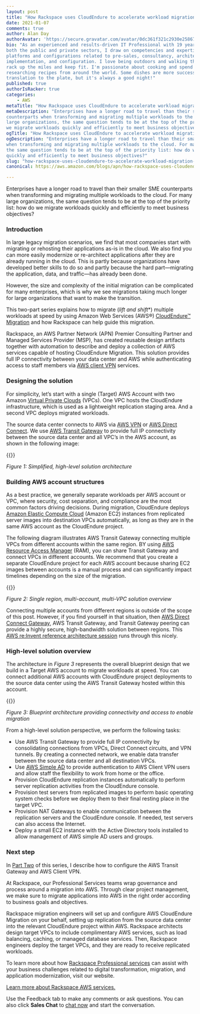 ```yaml
---
layout: post
title: "How Rackspace uses CloudEndure to accelerate workload migration to AWS: Part One"
date: 2021-01-07
comments: true
author: Alan Day
authorAvatar: 'https://secure.gravatar.com/avatar/0dc361f321c2930e25867da99636b17a'
bio: "As an experienced and results-driven IT Professional with 19 years' experience within
both the public and private sectors, I draw on competencies and expertise spanning multiple
platforms and configurations related to pre-sales, consultancy, architecture & design,
implementation, and configuration. I love being outdoors and walking the dog each day to
rack up the miles and keep fit. I'm passionate about cooking and spend much of my free time
researching recipes from around the world. Some dishes are more successful than others after
translation to the plate, but it's always a good night!"
published: true
authorIsRacker: true
categories:
    - AWS
metaTitle: "How Rackspace uses CloudEndure to accelerate workload migration to AWS: Part One"
metaDescription: "Enterprises have a longer road to travel than their smaller SME
counterparts when transforming and migrating multiple workloads to the cloud. For many
large organizations, the same question tends to be at the top of the priority list: how do
we migrate workloads quickly and efficiently to meet business objectives?"
ogTitle: "How Rackspace uses CloudEndure to accelerate workload migration to AWS: Part One"
ogDescription: "Enterprises have a longer road to travel than their smaller SME counterparts
when transforming and migrating multiple workloads to the cloud. For many large organizations,
the same question tends to be at the top of the priority list: how do we migrate workloads
quickly and efficiently to meet business objectives?"
slug: "how-rackspace-uses-cloudendure-to-accelerate-workload-migration-to-aws-part-one"
canonical: https://aws.amazon.com/blogs/apn/how-rackspace-uses-cloudendure-to-accelerate-workloads-migration-to-aws/

---
```


Enterprises have a longer road to travel than their smaller SME counterparts when
transforming and migrating multiple workloads to the cloud. For many large organizations,
the same question tends to be at the top of the priority list: how do we migrate workloads
quickly and efficiently to meet business objectives? 

<!--more-->

### Introduction

In large legacy migration scenarios, we find that most companies start with migrating or
rehosting their applications as-is in the cloud. We also find you can more easily modernize
or re-architect applications after they are already running in the cloud. This is partly
because organizations have developed better skills to do so and partly because the hard
part&mdash;migrating the application, data, and traffic&mdash;has already been done.

However, the size and complexity of the initial migration can be complicated for many
enterprises, which is why we see migrations taking much longer for large organizations that
want to make the transition. 

This two-part series explains how to migrate (*lift and shift**) multiple workloads at speed
by using Amazon Web Services (AWS&reg;) [CloudEndure™ Migration]( https://aws.amazon.com/cloudendure-migration/)
and how Rackspace can help guide this migration. 

Rackspace, an AWS Partner Network (APN) Premier Consulting Partner and Managed Services
Provider (MSP), has created reusable design artifacts together with automation to describe
and deploy a collection of AWS services capable of hosting CloudEndure Migration. This
solution provides full IP connectivity between your data center and AWS while authenticating
access to staff members via
[AWS client VPN]( https://docs.aws.amazon.com/vpn/latest/clientvpn-admin/what-is.html) services. 
 
### Designing the solution

For simplicity, let’s start with a single (Target) AWS Account with two Amazon
[Virtual Private Clouds]( https://aws.amazon.com/vpc/?vpc-blogs.sort-by=item.additionalFields.createdDate&vpc-blogs.sort-order=desc)
(VPCs). One VPC hosts the CloudEndure infrastructure, which is used as a lightweight
replication staging area. And a second VPC deploys migrated workloads.
 
The source data center connects to AWS via [AWS VPN]( https://aws.amazon.com/vpn/) or
[AWS Direct Connect]( https://aws.amazon.com/directconnect/). We use
[AWS Transit Gateway]( https://aws.amazon.com/transit-gateway/?whats-new-cards.sort-by=item.additionalFields.postDateTime&whats-new-cards.sort-order=desc)
to provide full IP connectivity between the source data center and all VPC’s in the AWS
account, as shown in the following image: 

{{<img src="Picture1.png" title="" alt="">}}

*Figure 1: Simplified, high-level solution architecture* 

### Building AWS account structures

As a best practice, we generally separate workloads per AWS account or VPC, where security,
cost separation, and compliance are the most common factors driving decisions. During
migration, CloudEndure deploys [Amazon Elastic Compute Cloud]( https://aws.amazon.com/ec2/?ec2-whats-new.sort-by=item.additionalFields.postDateTime&ec2-whats-new.sort-order=desc)
(Amazon EC2) instances from replicated server images into destination VPCs automatically,
as long as they are in the same AWS account as the CloudEndure project.  

The following diagram illustrates AWS Transit Gateway connecting multiple VPCs from different
accounts within the same region. BY using [AWS Resource Access Manager]( https://aws.amazon.com/ram/)
(RAM), you can share Transit Gateway and connect VPCs in different accounts. We recommend
that you create a separate CloudEndure project for each AWS account because sharing EC2
images between accounts is a manual process and can significantly impact timelines depending
on the size of the migration. 

{{<img src="Picture2.png" title="" alt="">}}
 
*Figure 2: Single region, multi-account, multi-VPC solution overview*

Connecting multiple accounts from different regions is outside of the scope of this post.
However, if you find yourself in that situation, then
[AWS Direct Connect Gateway]( https://docs.aws.amazon.com/directconnect/latest/UserGuide/direct-connect-gateways.html),
AWS Transit Gateway, and Transit Gateway peering can provide a highly secure, high-bandwidth
solution between regions. This
[AWS re:Invent reference architecture session](https://www.youtube.com/watch?v=9Nikqn_02Oc)
runs through this nicely. 

### High-level solution overview 

The architecture in *Figure 3* represents the overall blueprint design that we build in a
Target AWS account to migrate workloads at speed. You can connect additional AWS accounts
with CloudEndure project deployments to the source data center using the AWS Transit Gateway
hosted within this account.

{{<img src="Picture3.png" title="" alt="">}}

*Figure 3: Blueprint architecture providing connectivity and access to enable migration*

 
From a high-level solution perspective, we perform the following tasks:

- Use AWS Transit Gateway to provide full IP connectivity by consolidating connections from
  VPCs, Direct Connect circuits, and VPN tunnels. By creating a connected network, we enable
  data transfer between the source data center and all destination VPCs.
- Use [AWS Simple AD]( https://docs.aws.amazon.com/directoryservice/latest/admin-guide/directory_simple_ad.html)
  to provide authentication to AWS Client VPN users and allow staff the flexibility to work
  from home or the office. 
- Provision CloudEndure replication instances automatically to perform server replication
  activities from the CloudEndure console.
- Provision test servers  from replicated images to perform basic operating system checks
  before we deploy them to their final resting place in the target VPC.
- Provision NAT Gateways to enable communication between the replication servers and the
  CloudEndure console. If needed, test servers can also access the Internet.
- Deploy a small EC2 instance with the Active Directory tools installed to allow management
  of AWS simple AD users and groups.

### Next step

In [Part Two](https://docs.rackspace.com/blog/how-rackspace-uses-cloudendure-to-accelerate-workload-migration-to-aws-part-two/)
of this series, I describe how to configure the AWS Transit Gateway and AWS Client VPN.

At Rackspace, our Professional Services teams wrap governance and process around a migration
into AWS. Through clear project management, we make sure to migrate applications into AWS
in the right order according to business goals and objectives. 

Rackspace migration engineers will set up and configure AWS CloudEndure Migration on your
behalf, setting up replication from the source data center into the relevant CloudEndure
project within AWS. Rackspace architects design target VPCs to include complimentary AWS
services, such as load balancing, caching, or managed database services. Then, Rackspace
engineers deploy the target VPCs, and they are ready to receive replicated workloads. 

To learn more about how
[Rackspace Professional services](https://www.rackspace.com/en-gb/professional-services/migrations)
can assist with your business challenges related to digital transformation, migration, and
application modernization, visit our website.

<a class="cta purple" id="cta" href="https://www.rackspace.com/cloud/aws">Learn more about Rackspace AWS services.</a>

Use the Feedback tab to make any comments or ask questions. You can also click
**Sales Chat** to [chat now](https://www.rackspace.com/) and start the conversation.
